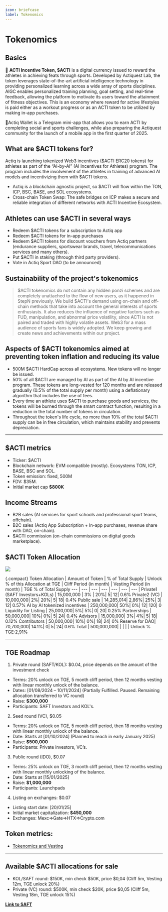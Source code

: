 ```yaml
---
icon: briefcase
label: Tokenomics
---
```

# Tokenomics

## Basics

💫 **ACTI Incentive Token, $ACTI** is a digital currency issued to reward the athletes in achieving feats through sports. Developed by Actiquest Lab, the token leverages state-of-the-art artificial intelligence technology in providing personalized learning across a wide array of sports disciplines. AIGC enables personalized training planning, goal setting, and real-time feedback, allowing the platform to motivate its users toward the attainment of fitness objectives. This is an economy where reward for active lifestyles is paid either as a workout progress or as an ACTI token to be utilized by making in-app purchases.

💎Actiq Wallet is a Telegram mini-app that allows you to earn ACTI by completing social and sports challenges, while also preparing the Actiquest community for the launch of a mobile app in the first quarter of 2025.


## What are $ACTI tokens for? 

Actiq is launching tokenized Web3 incentives ($ACTI ERC20 tokens) for athletes as part of the “AI-​by-AI” (AI Incentives for Athletes) program. The program includes the involvement of the athletes in training of advanced AI models and incentivizing them with $ACTI tokens. 

- Actiq is a blockchain agnostic project, so $ACTI will flow within the TON, ICP, BSC, BASE, and SOL ecosystems. 
- Cross-chain Token Swap: The safe bridges on ICP makes a secure and reliable integration of different networks with ACTI Incentive Ecosystem.

## Athletes can use $ACTI in several ways

- Redeem $ACTI tokens for a subscription to Actiq app
- Redeem $ACTI tokens for in-app purchases
- Redeem $ACTI tokens for discount vouchers from Actiq partners (endurance suppliers, sportswear brands, travel, telecommunications services and many others).
- Put $ACTI in staking (through third party providers).
- Vote in Actiq Sport DAO (to be announced)

## Sustainability of the project's tokenomics

> $ACTI tokenomics do not contain any hidden ponzi schemes and are
> completely unattached to the flow of new users, as it happened in
> StepN previously. We build $ACTI's demand using on-chain and off-chain
> methods that take into account the general interests of sports
> enthusiasts. It also reduces the influence of negative factors such as
> FUD, manipulation, and abnormal price volatility, since ACTI is not
> paired and traded with highly volatile assets. Web3 for a mass
> audience of sports fans is widely adopted. We keep growing and create
> news and achievements within our project.

## Aspects of $ACTI tokenomics aimed at preventing token inflation and reducing its value

- 500M $ACTI HardCap across all ecosystems. New tokens will no longer be issued.
- 50% of all $ACTI are managed by AI as part of the AI ​​by AI incentive program. These tokens are long-vested for 120 months and are released gradually (0.5% of the total supply per month) using a deflationary algorithm that includes the use of fees.
- Every time an athlete uses $ACTI to purchase goods and services, the tokens will be burned through the smart contract function, resulting in a reduction in the total number of tokens in circulation.
- Throughout the token's life cycle, no more than 10% of the total $ACTI supply can be in free circulation, which maintains stability and prevents depreciation.

***

## $ACTI metrics

- Ticker: $ACTI
- Blockchain network: EVM compatible (mostly). Ecosystems TON, ICP, BASE, BSC and SOL.
- Token emission: fixed, 500M 
- FDV: $35M.
- Initial market cap **$800K**

## Income Streams

- B2B sales (AI services for sport schools and professional sport teams, offchain). 
- B2C sales (Actiq App Subscription + In-app purchases, revenue share with DAO, on-chain). 
- $ACTI commission (on-chain commissions on digital goods marketplace).

## $ACTI Token Allocation

![](https://lh7-rt.googleusercontent.com/docsz/AD_4nXeDw-nyTxDrV_6BVoYbAm7EeDz1u2LNIFPUMPBGbRZd5Uq3dc-1wf1wJk-HWpDcd-cv40fCYm4pHNmk-8DK3TbfsuSzM798JEqFRCospSpPlH5JMyJOCR5TijGXohyRhFVZzL5S3aTTXaW299gU5Mu29Gdo?key=joJq3iOE8ODwr8SAkn3nUw)

{.compact}
Token Allocation | Amount of Token | % of Total Supply | Unlock % of this Allocation at TGE | Cliff Period (in month) | Vesting Period (in month) | TGE % of Total Supply
---    | ---  | ---  | ---  | ---  | ---  | ---  |
Private1 (SAFT Investors+KOLs) | 15,000,000 | 3% | 20%| 5| 12| 0.6%
Private2 (VC) | 10,000,000| 2%| 20%| 5| 18| 0.4%
Public sale | 14,285,014| 2,86%| 25%| 3| 12| 0.57%
AI by AI tokenized incentives | 250,000,000| 50%| 0%| 12| 120| 0
Liquidity for Listing | 25,000,000| 5%| 5%| 0| 20| 0.25%
Partnerships | 50,000,000| 10%| 0%| 5| 24| 0.4%
Advisors | 15,000,000| 3%| 4%| 5| 18| 0.12%
Contributors | 50,000,000| 10%| 0%| 18| 24| 0%
Reserve for DAO| 70,700,000| 14.1%| 0| 5| 24| 0.6%
Total | 500,000,000| | | | | Unlock % TGE:2,91%

***

## TGE Roadmap

1. Private round (SAFT/KOL): $0.04, price depends on the amount of the investment check
- Terms: 20% unlock on TGE, 5 month cliff period, then 12 months vesting with linear monthly unlock of the balance.
- Dates: [01/08/2024 – 10/11/2024] (Partially Fulfilled. Paused. Remaining allocation transferred to VC round)
- Raise: **$300,000**
- Participants: SAFT Investors and KOL's.

2. Seed round (VC), $0.05
- Terms: 20% unlock on TGE, 5 month cliff period, then 18 months vesting with linear monthly unlock of the balance.
- Date: Starts at [01/10/2024] (Planned to reach in early January 2025)
- Raise: **$500,000**
- Participants: Private investors, VC’s.

3. Public round (IDO), $0.07
- Terms: 25% unlock on TGE, 3 month cliff period, then 12 months vesting with linear monthly unlocking of the balance.
- Date: Starts at [15/01/2025]
- Raise: **$1,000,000**
- Participants: Launchpads

4. Listing on exchanges: $0.07
- Listing start date: [20/01/25]
- Initial market capitalization: **$450,000**
- Exchanges: Mexc=>Gate=>HTX=>Сrypto.com

## Token metrics:

- [Tokenomics and Vesting](https://t.ly/at-yI)

***

## Available $ACTI allocations for sale

- KOL/SAFT round: $150K, min check $50K, price $0,04 (Cliff 5m, Vesting 12m, TGE unlock 20%)
- Private (VC) round: $500K, min check $20K, price $0,05 (Cliff 5m, Vesting 18m, TGE unlock 15%)

[**Link to SAFT**](https://docs.google.com/document/d/1DE6JaA7tzphjvPbdHjHOFraa63-rKg1QPaqLeLEyqgU/edit?tab=t.0)
